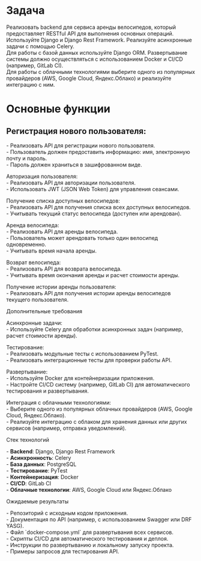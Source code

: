 # Задача

Реализовать backend для сервиса аренды велосипедов, который предоставляет RESTful API для выполнения основных операций.  
Используйте Django и Django Rest Framework. Реализуйте асинхронные задачи с помощью Celery.  
Для работы с базой данных используйте Django ORM. Развертывание системы должно осуществляться с использованием Docker и CI/CD (например, GitLab CI).  
Для работы с облачными технологиями выберите одного из популярных провайдеров (AWS, Google Cloud, Яндекс.Облако) и реализуйте интеграцию с ним.

# Основные функции

## Регистрация нового пользователя:

   \- Реализовать API для регистрации нового пользователя.  
   \- Пользователь должен предоставить информацию: имя, электронную почту и пароль.  
   \- Пароль должен храниться в зашифрованном виде.

Авторизация пользователя:  
   \- Реализовать API для авторизации пользователя.  
   \- Использовать JWT (JSON Web Token) для управления сеансами.

Получение списка доступных велосипедов:  
   \- Реализовать API для получения списка всех доступных велосипедов.  
   \- Учитывать текущий статус велосипеда (доступен или арендован).

Аренда велосипеда:  
   \- Реализовать API для аренды велосипеда.  
   \- Пользователь может арендовать только один велосипед одновременно.  
   \- Учитывать время начала аренды.

Возврат велосипеда:  
   \- Реализовать API для возврата велосипеда.  
   \- Учитывать время окончания аренды и расчет стоимости аренды.

Получение истории аренды пользователя:  
   \- Реализовать API для получения истории аренды велосипедов текущего пользователя.

Дополнительные требования

Асинхронные задачи:  
  \- Используйте Celery для обработки асинхронных задач (например, расчет стоимости аренды).

Тестирование:  
  \- Реализовать модульные тесты с использованием PyTest.  
  \- Реализовать интеграционные тесты для проверки работы API.

Развертывание:  
  \- Используйте Docker для контейнеризации приложения.  
  \- Настройте CI/CD систему (например, GitLab CI) для автоматического тестирования и развертывания.

Интеграция с облачными технологиями:  
  \- Выберите одного из популярных облачных провайдеров (AWS, Google Cloud, Яндекс.Облако).  
  \- Реализуйте интеграцию с облаком для хранения данных или других сервисов (например, отправка уведомлений).

Стек технологий

\- **Backend**: Django, Django Rest Framework  
\- **Асинхронность**: Celery  
\- **База данных**: PostgreSQL  
\- **Тестирование**: PyTest  
\- **Контейнеризация**: Docker  
\- **CI/CD**: GitLab CI  
\- **Облачные технологии**: AWS, Google Cloud или Яндекс.Облако

Ожидаемые результаты

\- Репозиторий с исходным кодом приложения.  
\- Документация по API (например, с использованием Swagger или DRF YASG).  
\- Файл \`docker-compose.yml\` для развертывания всех сервисов.  
\- Скрипты CI/CD для автоматического тестирования и деплоя.  
\- Инструкции по развертыванию и локальному запуску проекта.  
\- Примеры запросов для тестирования API.